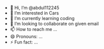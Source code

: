 - 👋 Hi, I’m @abdul112245
- 👀 I’m interested in Cars 
- 🌱 I’m currently learning coding
- 💞️ I’m looking to collaborate on given email 
- 📫 How to reach me ...
- 😄 Pronouns: ...
- ⚡ Fun fact: ...

<!---
abdul112245/abdul112245 is a ✨ special ✨ repository because its `README.md` (this file) appears on your GitHub profile.
You can click the Preview link to take a look at your changes.
--->
